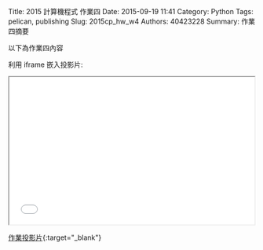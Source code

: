Title: 2015 計算機程式 作業四
Date: 2015-09-19 11:41
Category: Python
Tags: pelican, publishing
Slug: 2015cp_hw_w4
Authors: 40423228
Summary: 作業四摘要

以下為作業四內容

利用 iframe 嵌入投影片:

<iframe src="40423228_cp_w4_p.html" width="500" height="300"></iframe>

[作業投影片](40423228_cp_w4_p.html){:target="_blank"}

